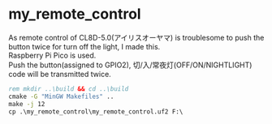 # my_remote_control
  
As remote control of CL8D-5.0(アイリスオーヤマ) is troublesome to push the button twice for turn off the light, I made this.  
Raspberry Pi Pico is used.  
Push the button(assigned to GPIO2), 切/入/常夜灯(OFF/ON/NIGHTLIGHT) code will be transmitted twice.  
```cmd
rem mkdir ..\build && cd ..\build
cmake -G "MinGW Makefiles" ..
make -j 12
cp .\my_remote_control\my_remote_control.uf2 F:\
```